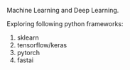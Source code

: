 Machine Learning and Deep Learning. 

Exploring following python frameworks:
1. sklearn
2. tensorflow/keras
3. pytorch 
4. fastai

